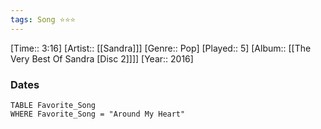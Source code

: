 ```yaml
---
tags: Song ⭐⭐⭐ 
---
```

[Time:: 3:16]
[Artist:: [[Sandra]]]
[Genre:: Pop]
[Played:: 5]
[Album:: [[The Very Best Of Sandra [Disc 2]]]]
[Year:: 2016]
### Dates
````dataview
TABLE Favorite_Song
WHERE Favorite_Song = "Around My Heart"
````